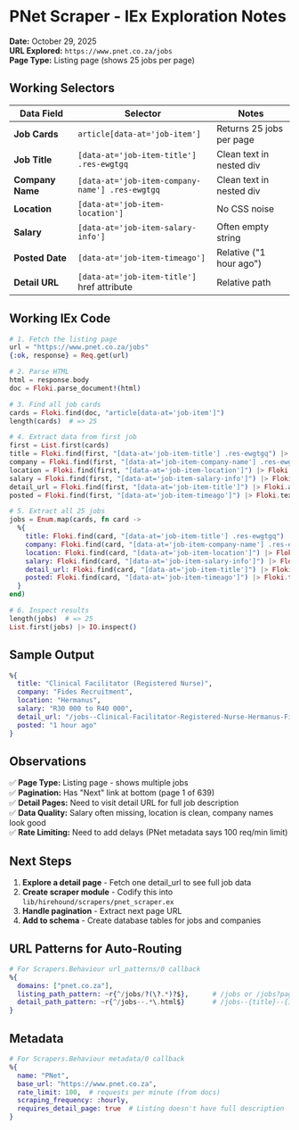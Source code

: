 # PNet Scraper - IEx Exploration Notes

**Date:** October 29, 2025  
**URL Explored:** `https://www.pnet.co.za/jobs`  
**Page Type:** Listing page (shows 25 jobs per page)

## Working Selectors

| Data Field | Selector | Notes |
|------------|----------|-------|
| **Job Cards** | `article[data-at='job-item']` | Returns 25 jobs per page |
| **Job Title** | `[data-at='job-item-title'] .res-ewgtgq` | Clean text in nested div |
| **Company Name** | `[data-at='job-item-company-name'] .res-ewgtgq` | Clean text in nested div |
| **Location** | `[data-at='job-item-location']` | No CSS noise |
| **Salary** | `[data-at='job-item-salary-info']` | Often empty string |
| **Posted Date** | `[data-at='job-item-timeago']` | Relative ("1 hour ago") |
| **Detail URL** | `[data-at='job-item-title']` href attribute | Relative path |

## Working IEx Code

```elixir
# 1. Fetch the listing page
url = "https://www.pnet.co.za/jobs"
{:ok, response} = Req.get(url)

# 2. Parse HTML
html = response.body
doc = Floki.parse_document!(html)

# 3. Find all job cards
cards = Floki.find(doc, "article[data-at='job-item']")
length(cards)  # => 25

# 4. Extract data from first job
first = List.first(cards)
title = Floki.find(first, "[data-at='job-item-title'] .res-ewgtgq") |> Floki.text()
company = Floki.find(first, "[data-at='job-item-company-name'] .res-ewgtgq") |> Floki.text()
location = Floki.find(first, "[data-at='job-item-location']") |> Floki.text()
salary = Floki.find(first, "[data-at='job-item-salary-info']") |> Floki.text()
detail_url = Floki.find(first, "[data-at='job-item-title']") |> Floki.attribute("href") |> List.first()
posted = Floki.find(first, "[data-at='job-item-timeago']") |> Floki.text()

# 5. Extract all 25 jobs
jobs = Enum.map(cards, fn card ->
  %{
    title: Floki.find(card, "[data-at='job-item-title'] .res-ewgtgq") |> Floki.text(),
    company: Floki.find(card, "[data-at='job-item-company-name'] .res-ewgtgq") |> Floki.text(),
    location: Floki.find(card, "[data-at='job-item-location']") |> Floki.text(),
    salary: Floki.find(card, "[data-at='job-item-salary-info']") |> Floki.text(),
    detail_url: Floki.find(card, "[data-at='job-item-title']") |> Floki.attribute("href") |> List.first(),
    posted: Floki.find(card, "[data-at='job-item-timeago']") |> Floki.text()
  }
end)

# 6. Inspect results
length(jobs)  # => 25
List.first(jobs) |> IO.inspect()
```

## Sample Output

```elixir
%{
  title: "Clinical Facilitator (Registered Nurse)",
  company: "Fides Recruitment",
  location: "Hermanus",
  salary: "R30 000 to R40 000",
  detail_url: "/jobs--Clinical-Facilitator-Registered-Nurse-Hermanus-Fides-Recruitment--4083030-inline.html",
  posted: "1 hour ago"
}
```

## Observations

✅ **Page Type:** Listing page - shows multiple jobs  
✅ **Pagination:** Has "Next" link at bottom (page 1 of 639)  
✅ **Detail Pages:** Need to visit detail URL for full job description  
✅ **Data Quality:** Salary often missing, location is clean, company names look good  
✅ **Rate Limiting:** Need to add delays (PNet metadata says 100 req/min limit)  

## Next Steps

1. **Explore a detail page** - Fetch one detail_url to see full job data
2. **Create scraper module** - Codify this into `lib/hirehound/scrapers/pnet_scraper.ex`
3. **Handle pagination** - Extract next page URL
4. **Add to schema** - Create database tables for jobs and companies

## URL Patterns for Auto-Routing

```elixir
# For Scrapers.Behaviour url_patterns/0 callback
%{
  domains: ["pnet.co.za"],
  listing_path_pattern: ~r{^/jobs/?(\?.*)?$},      # /jobs or /jobs?page=2
  detail_path_pattern: ~r{^/jobs--.*\.html$}       # /jobs--{title}--{id}-inline.html
}
```

## Metadata

```elixir
# For Scrapers.Behaviour metadata/0 callback
%{
  name: "PNet",
  base_url: "https://www.pnet.co.za",
  rate_limit: 100,  # requests per minute (from docs)
  scraping_frequency: :hourly,
  requires_detail_page: true  # Listing doesn't have full description
}
```
